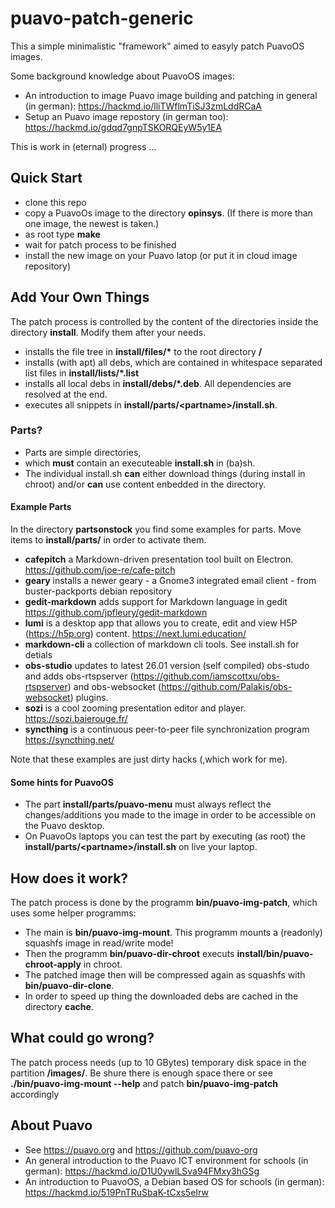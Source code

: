 # puavo-patch-generic

This a simple minimalistic "framework" aimed to easyly patch PuavoOS images. 

Some background knowledge about PuavoOS images:

- An introduction to image Puavo image building and patching in general (in german): https://hackmd.io/lliTWflmTiSJ3zmLddRCaA
- Setup an Puavo image repostory (in german too):  https://hackmd.io/gdqd7gnpTSKORQEyW5y1EA

This is work in (eternal) progress ...

## Quick Start

- clone this repo 
- copy a PuavoOs image to the directory **opinsys**. (If there is more than one image, the newest is taken.)
- as root type **make**
- wait for patch process to be finished
- install the new image on your Puavo latop (or put it in cloud image repository)

## Add Your Own Things

The patch process is controlled by the content of the directories inside the directory **install**. Modify them after your needs.

- installs the file tree in **install/files/\*** to the root directory **/**
- installs (with apt) all debs, which are contained in whitespace separated list files in **install/lists/*.list**
- installs all local debs in **install/debs/*.deb**. All dependencies are resolved at the end.
- executes all snippets in **install/parts/\<partname\>/install.sh**.  

### Parts?

- Parts are simple directories, 
- which **must** contain an executeable **install.sh** in (ba)sh. 
- The individual install.sh **can** either download things (during install in chroot) and/or **can** use content enbedded in the directory.

#### Example Parts
In the directory **partsonstock** you find some examples for parts. Move items to **install/parts/** in order to activate them.

- **cafepitch** a Markdown-driven presentation tool built on Electron. https://github.com/joe-re/cafe-pitch
- **geary** installs a newer geary - a Gnome3 integrated email client - from buster-packports debian repository
- **gedit-markdown**  adds support for Markdown language in gedit https://github.com/jpfleury/gedit-markdown
- **lumi**  is a desktop app that allows you to create, edit and view H5P (https://h5p.org) content. https://next.lumi.education/
- **markdown-cli** a collection of markdown cli tools. See install.sh for detials
- **obs-studio** updates to latest 26.01 version (self compiled) obs-studo and adds obs-rtspserver (https://github.com/iamscottxu/obs-rtspserver) and obs-websocket (https://github.com/Palakis/obs-websocket) plugins.
- **sozi** is a cool zooming presentation editor and player. https://sozi.baierouge.fr/
- **syncthing** is a continuous  peer-to-peer file synchronization program  https://syncthing.net/

Note that these examples are just dirty hacks (,which work for me).


#### Some hints for PuavoOS

- The part **install/parts/puavo-menu** must always reflect the changes/additions you made to the image in order to be accessible on the Puavo desktop. 
- On PuavoOs laptops you can test the part by executing (as root) the **install/parts/\<partname\>/install.sh** on live your laptop.

## How does it work?

The patch process is done by the programm **bin/puavo-img-patch**, which uses some helper programms:  

- The main is **bin/puavo-img-mount**. This programm mounts a (readonly) squashfs image in read/write mode! 
- Then the programm **bin/puavo-dir-chroot** executs **install/bin/puavo-chroot-apply** in chroot. 
- The patched image then will be compressed again as squashfs with **bin/puavo-dir-clone**. 
- In order to speed up thing the downloaded debs are cached in the directory **cache**.

## What could go wrong?

The patch process needs (up to 10 GBytes) temporary disk space in the partition **/images/**. Be shure there is enough space there or see **./bin/puavo-img-mount --help** and patch **bin/puavo-img-patch** accordingly

## About Puavo

- See https://puavo.org and https://github.com/puavo-org
- An general introduction to the Puavo ICT environment for schools (in german): https://hackmd.io/D1U0ywlLSva94FMxy3hGSg 
- An introduction to PuavoOS, a Debian based OS for schools (in german): https://hackmd.io/519PnTRuSbaK-tCxs5eIrw
